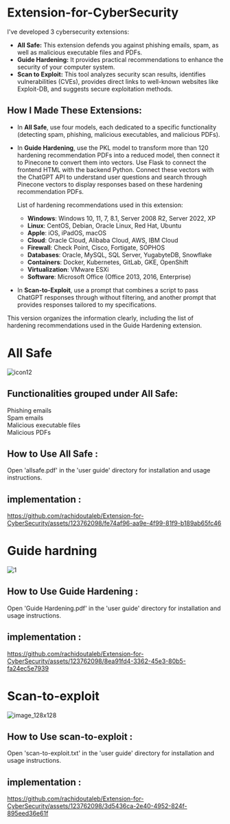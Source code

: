 # Extension-for-CyberSecurity
I've developed 3 cybersecurity extensions: 
- **All Safe:** This extension defends you against phishing emails, spam, as well as malicious executable files and PDFs.
- **Guide Hardening:** It provides practical recommendations to enhance the security of your computer system. 
- **Scan to Exploit:** This tool analyzes security scan results, identifies vulnerabilities (CVEs), provides direct links to well-known websites like Exploit-DB, and suggests secure exploitation methods.

## How I Made These Extensions:
- In **All Safe**, use four models, each dedicated to a specific functionality (detecting spam, phishing, malicious executables, and malicious PDFs).

- In **Guide Hardening**, use the PKL model to transform more than 120 hardening recommendation PDFs into a reduced model, then connect it to Pinecone to convert them into vectors. Use Flask to connect the frontend HTML with the backend Python. Connect these vectors with the ChatGPT API to understand user questions and search through Pinecone vectors to display responses based on these hardening recommendation PDFs.

  List of hardening recommendations used in this extension:
  - **Windows**: Windows 10, 11, 7, 8.1, Server 2008 R2, Server 2022, XP
  - **Linux**: CentOS, Debian, Oracle Linux, Red Hat, Ubuntu
  - **Apple**: iOS, iPadOS, macOS
  - **Cloud**: Oracle Cloud, Alibaba Cloud, AWS, IBM Cloud
  - **Firewall**: Check Point, Cisco, Fortigate, SOPHOS
  - **Databases**: Oracle, MySQL, SQL Server, YugabyteDB, Snowflake
  - **Containers**: Docker, Kubernetes, GitLab, GKE, OpenShift
  - **Virtualization**: VMware ESXi
  - **Software**: Microsoft Office (Office 2013, 2016, Enterprise)

- In **Scan-to-Exploit**, use a prompt that combines a script to pass ChatGPT responses through without filtering, and another prompt that provides responses tailored to my specifications.

This version organizes the information clearly, including the list of hardening recommendations used in the Guide Hardening extension.


# All Safe
![icon12](https://github.com/rachidoutaleb/Extension-for-CyberSecurity/assets/123762098/7c7cd871-e5e5-4773-b262-8217147c200b)

## Functionalities grouped under All Safe:
Phishing emails<br/>
Spam emails<br/>
Malicious executable files<br/>
Malicious PDFs<br/>

## How to Use All Safe :
Open 'allsafe.pdf' in the 'user guide' directory for installation and usage instructions.

## implementation :
https://github.com/rachidoutaleb/Extension-for-CyberSecurity/assets/123762098/fe74af96-aa9e-4f99-81f9-b189ab65fc46

# Guide hardning
![1](https://github.com/rachidoutaleb/Extension-for-CyberSecurity/assets/123762098/43e9324c-00a8-4426-b4dc-24fa5262b38c)



## How to Use Guide Hardening :
Open 'Guide Hardening.pdf' in the 'user guide' directory for installation and usage instructions.

## implementation :
https://github.com/rachidoutaleb/Extension-for-CyberSecurity/assets/123762098/8ea91fd4-3362-45e3-80b5-fa24ec5e7939

# Scan-to-exploit
![image_128x128](https://github.com/rachidoutaleb/Extension-for-CyberSecurity/assets/123762098/99ae6566-4945-4593-8acc-dc62ac37bbbd)


## How to Use scan-to-exploit :
Open 'scan-to-exploit.txt' in the 'user guide' directory for installation and usage instructions.
    
## implementation :
https://github.com/rachidoutaleb/Extension-for-CyberSecurity/assets/123762098/3d5436ca-2e40-4952-824f-895eed36e61f

















